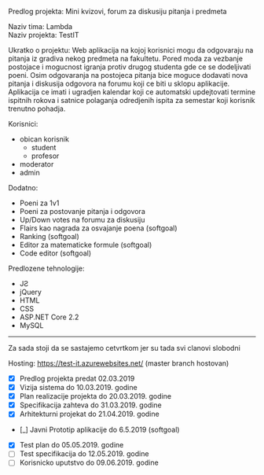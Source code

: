 Predlog projekta: Mini kvizovi, forum za diskusiju pitanja i predmeta

Naziv tima: Lambda  
Naziv projekta: TestIT

Ukratko o projektu:
Web aplikacija na kojoj korisnici mogu da odgovaraju na pitanja iz gradiva nekog predmeta na fakultetu. Pored moda za vezbanje postojace i mogucnost igranja protiv drugog studenta gde ce se dodeljivati poeni.
Osim odgovaranja na postojeca pitanja bice moguce dodavati nova pitanja i diskusija odgovora na forumu koji ce biti u sklopu aplikacije.
Aplikacija ce imati i ugradjen kalendar koji ce automatski updejtovati termine ispitnih rokova i satnice polaganja odredjenih ispita za semestar koji korisnik trenutno pohadja.

Korisnici:  

- obican korisnik
  - student
  - profesor
- moderator 
- admin


Dodatno:  

- Poeni za 1v1
- Poeni za postovanje pitanja i odgovora
- Up/Down votes na forumu za diskusiju
- Flairs kao nagrada za osvajanje poena (softgoal)
- Ranking (softgoal)
- Editor za matematicke formule (softgoal)
- Code editor (softgoal)

Predlozene tehnologije:

- JƧ
- jQuery
- HTML
- CSS
- ASP.NET Core 2.2
- MySQL


--------------------------------------------------------------------------------------------------------------

Za sada stoji da se sastajemo cetvrtkom jer su tada svi clanovi slobodni

Hosting: https://test-it.azurewebsites.net/ (master branch hostovan) 

- [x] Predlog projekta predat 02.03.2019
- [x] Vizija sistema do 10.03.2019. godine
- [x] Plan realizacije projekta do 20.03.2019. godine
- [x] Specifikacija zahteva do 31.03.2019. godine
- [x] Arhitekturni projekat do 21.04.2019. godine
- [_] Javni Prototip aplikacije do 6.5.2019 (softgoal)
- [x] Test plan do 05.05.2019. godine
- [ ] Test specifikacija do 12.05.2019. godine
- [ ] Korisnicko uputstvo do 09.06.2019. godine
